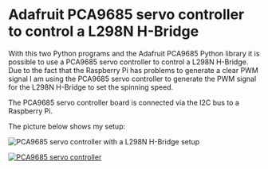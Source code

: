 # Adafruit PCA9685 servo controller to control a L298N H-Bridge
With this two Python programs and the Adafruit PCA9685 Python library it is possible to use a PCA9685 servo controller to control a L298N H-Bridge. Due to the fact that the Raspberry Pi has problems to generate a clear PWM signal I am using the PCA9685 servo controller to generate the PWM signal for the L298N H-Bridge to set the spinning speed.

The PCA9685 servo controller board is connected via the I2C bus to a Raspberry Pi.

The picture below shows my setup:

![PCA9685 servo controller with a L298N H-Bridge setup](https://custom-build-robots.com/wp-content/uploads/2017/05/L298N_H-Bridge_PCA9685_02-300x225.jpg)


[![PCA9685 servo controller](https://i.ytimg.com/vi/od1WKqxscNs/2.jpg)](https://www.youtube.com/watch?v=od1WKqxscNs"-Y "PCA9685 servo controller")
